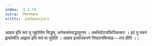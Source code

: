 ```yaml
---
index:  3.3.74
sutra:  निपानमाहावः
vritti:  padamanjari
---
```


आहाव इति रूपं तु जुहोतेरेव सिद्धम्, अनेकार्थत्वाद्धातूनाम् । अर्थभेदोऽप्यकिञ्चित्करः । इदं तु वचनं ह्वयतेर्घञि आह्वाय इति रूपं मा भूदिति । आहाव इत्यधिकरणे निपातनमित्याह---तत्र हीति ।।

